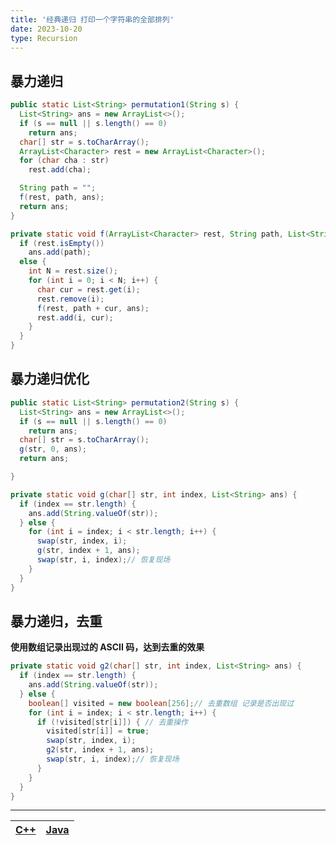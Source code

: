 ```yaml
---
title: '经典递归 打印一个字符串的全部排列'
date: 2023-10-20
type: Recursion
---
```


## 暴力递归

```java
public static List<String> permutation1(String s) {
  List<String> ans = new ArrayList<>();
  if (s == null || s.length() == 0)
    return ans;
  char[] str = s.toCharArray();
  ArrayList<Character> rest = new ArrayList<Character>();
  for (char cha : str)
    rest.add(cha);

  String path = "";
  f(rest, path, ans);
  return ans;
}

private static void f(ArrayList<Character> rest, String path, List<String> ans) {
  if (rest.isEmpty())
    ans.add(path);
  else {
    int N = rest.size();
    for (int i = 0; i < N; i++) {
      char cur = rest.get(i);
      rest.remove(i);
      f(rest, path + cur, ans);
      rest.add(i, cur);
    }
  }
}
```

## 暴力递归优化

```java
public static List<String> permutation2(String s) {
  List<String> ans = new ArrayList<>();
  if (s == null || s.length() == 0)
    return ans;
  char[] str = s.toCharArray();
  g(str, 0, ans);
  return ans;

}

private static void g(char[] str, int index, List<String> ans) {
  if (index == str.length) {
    ans.add(String.valueOf(str));
  } else {
    for (int i = index; i < str.length; i++) {
      swap(str, index, i);
      g(str, index + 1, ans);
      swap(str, i, index);// 恢复现场
    }
  }
}
```

## 暴力递归，去重

**使用数组记录出现过的 ASCII 码，达到去重的效果**

```java
private static void g2(char[] str, int index, List<String> ans) {
  if (index == str.length) {
    ans.add(String.valueOf(str));
  } else {
    boolean[] visited = new boolean[256];// 去重数组 记录是否出现过
    for (int i = index; i < str.length; i++) {
      if (!visited[str[i]]) { // 去重操作
        visited[str[i]] = true;
        swap(str, index, i);
        g2(str, index + 1, ans);
        swap(str, i, index);// 恢复现场
      }
    }
  }
}
```

<hr/>

| [C++](https://github.com/ZhengKe996/DS/blob/main/src/recursion/print_all_permutations.cpp) | [Java](https://github.com/ZhengKe996/DS/blob/main/src/recursion/print_all_permutations.java) |
| :----------------------------------------------------------------------------------------: | :------------------------------------------------------------------------------------------: |
